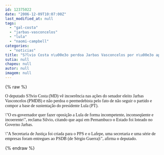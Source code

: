 ```yaml
---
id: 12375022
date: "2006-12-09T10:07:00Z"
last_modified_at: null
tags:
  - "gal-costa"
  - "jarbas-vasconcelos"
  - "lula"
  - "naomi-campbell"
categories:
  - "noticias"
title: "S?lvio Costa n\u00e3o perdoa Jarbas Vasconcelos por n\u00e3o apoiar Lula"
sutia: null
chapeu: null
autor: null
imagem: null
---
```

{% raw %}
<p><P><FONT face=Verdana>O deputado S?lvio Costa (MD) vê incoerência nas ações do senador eleito Jarbas Vasconcelos (PMDB) e não perdoa o peemedebista pelo fato de não seguir o partido e compor a base de sustentação do presidente Lula (PT).</FONT></P></p>
<p><P><FONT face=Verdana>\"O ex-governador quer fazer oposição a Lula de forma incompetente, inconseqüente e incoerente\", reclama Silvio, citando que aqui em Pernambuco o Estado foi loteado no Governo Jarbas. </FONT></P></p>
<p><P><FONT face=Verdana>\"A Secretaria de Justiça foi criada para o PPS e o Lafepe, uma secretaria e uma série de empresas foram entregues ao PSDB (de Sérgio Guerra)\", afirma o deputado.</FONT></P> </p>
{% endraw %}